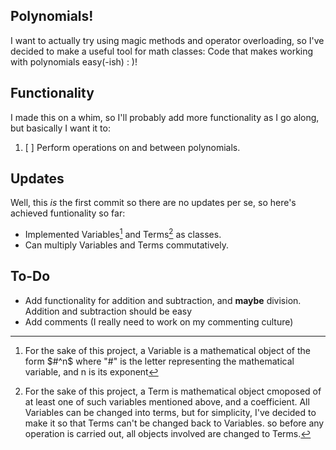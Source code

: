 Polynomials!
---
I want to actually try using magic methods and operator overloading, so I've decided to make a useful tool for math classes: Code that makes working with polynomials easy(-ish) : )!

Functionality
---
I made this on a whim, so I'll probably add more functionality as I go along, but basically I want it to:

1. [ ] Perform operations on and between polynomials.

Updates
---
Well, this _is_ the first commit so there are no updates per se, so here's achieved funtionality so far:

- Implemented Variables[^1] and Terms[^2] as classes.
- Can multiply Variables and Terms commutatively.

To-Do
---
- Add functionality for addition and subtraction, and __maybe__ division. Addition and subtraction should be easy
- Add comments (I really need to work on my commenting culture)

[^1]: For the sake of this project, a Variable is a mathematical object of the form $#^n$ where "#" is the letter representing the mathematical variable, and n is its exponent 
[^2]: For the sake of this project, a Term is mathematical object cmoposed of at least one of such variables mentioned above, and a coefficient. All Variables can be changed into terms, but for simplicity, I've decided to make it so that Terms can't be changed back to Variables. so before any operation is carried out, all objects involved are changed to Terms.